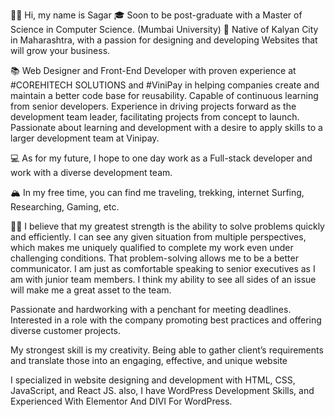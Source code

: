 👋🏽 Hi, my name is Sagar
🎓 Soon to be post-graduate with a Master of Science in Computer Science. (Mumbai University)
🌇 Native of Kalyan City in Maharashtra, with a passion for designing and developing Websites that will grow your business.

📚 Web Designer and Front-End Developer with proven experience at #COREHITECH SOLUTIONS and #ViniPay in helping companies create and maintain a better code base for reusability. Capable of continuous learning from senior developers. Experience in driving projects forward as the development team leader, facilitating projects from concept to launch. Passionate about learning and development with a desire to apply skills to a larger development team at Vinipay.

💻 As for my future, I hope to one day work as a Full-stack developer and work with a diverse development team.

🏔 In my free time, you can find me traveling, trekking, internet Surfing, Researching, Gaming, etc.

💪🏽 I believe that my greatest strength is the ability to solve problems quickly and efficiently. I can see any given situation from multiple perspectives, which makes me uniquely qualified to complete my work even under challenging conditions. 
 That problem-solving allows me to be a better communicator. I am just as comfortable speaking to senior executives as I am with junior team members. I think my ability to see all sides of an issue will make me a great asset to the team.

Passionate and hardworking with a penchant for meeting deadlines. Interested in a role with the company promoting best practices and offering diverse customer projects. 

My strongest skill is my creativity. Being able to gather client’s requirements and translate those into an engaging, effective, and unique website

I specialized in website designing and development with HTML, CSS, JavaScript, and React JS. also, I have WordPress Development Skills, and Experienced With Elementor And DIVI For WordPress.